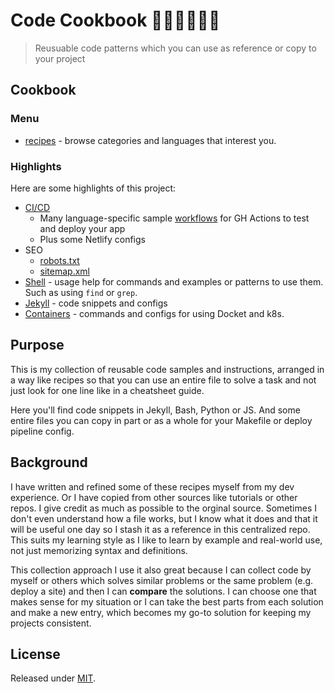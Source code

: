 # Code Cookbook 👩‍💻👨‍🍳📖🥗
> Reusuable code patterns which you can use as reference or copy to your project

<!-- too noisy so stop it
![Check markdown links](https://github.com/MichaelCurrin/code-cookbook/workflows/Check%20markdown%20links/badge.svg)
-->

## Cookbook

### Menu

- [recipes](/recipes/) - browse categories and languages that interest you.

### Highlights 

Here are some highlights of this project:

- [CI/CD](/recipes/ci-cd) 
    - Many language-specific sample [workflows](https://github.com/MichaelCurrin/code-cookbook/tree/master/recipes/ci-cd/github-actions/workflows) for GH Actions to test and deploy your app
    - Plus some Netlify configs
- SEO
    - [robots.txt](/recipes/robots/)
    - [sitemap.xml](/recipes/sitemap/)
- [Shell](/recipes/shell/) - usage help for commands and examples or patterns to use them. Such as using `find` or `grep`.
- [Jekyll](/recipes/jekyll/) - code snippets and configs
- [Containers](/recipes/containers) - commands and configs for using Docket and k8s. 


## Purpose

This is my collection of reusable code samples and instructions, arranged in a way like recipes so that you can use an entire file to solve a task and not just look for one line like in a cheatsheet guide.

Here you'll find code snippets in Jekyll, Bash, Python or JS. And some entire files you can copy in part or as a whole for your Makefile or deploy pipeline config.


## Background

I have written and refined some of these recipes myself from my dev experience. Or I have copied from other sources like tutorials or other repos. I give credit as much as possible to the orginal source. Sometimes I don't even understand how a file works, but I know what it does and that it will be useful one day so I stash it as a reference in this centralized repo. This suits my learning style as I like to learn by example and real-world use, not just memorizing syntax and definitions.

This collection approach I use it also great because I can collect code by myself or others which solves similar problems or the same problem (e.g. deploy a site) and then I can **compare** the solutions. I can choose one that makes sense for my situation or I can take the best parts from each solution and make a new entry, which becomes my go-to solution for keeping my projects consistent.

<!-- TODO move to About section or new page.

Sometimes the "recipe" in a directory is a group of scripts and possibly configs which work together. 

Sometimes there is just a collection of ingredients which are similar and can be used in a larger recipe. For example, a collection of ESLint config files from various sources, or some boilerplate HTML and CSS to add an element to a Jekyll site.

I have a lot of template or "quickstart" repos on GitHub, but sometimes there are too specific for a larger setup. So this cookbook repo can take the most useful parts of those repos and put them in here as snippets with detail comments. This is a nice balance between entire files or projects which are not all relevant (or up to date) and giving one-line definitions of fields and allowed values.

A collection of answers to coding problems I come across, so I can refer back here to see what a few good approaches are.

Like a cheatsheet, but rather than one-line commands or code blocks, the answer is a longer file, a combination of files, or series of steps to follow.

Some answers will be boilerplate that you can copy to your project as is, with a few values possibly to configure.

Some content will be steps to follow in the command-line and not so much code to write.

The explanations are steps are more thorough than would fit in a cheatsheet and a cheatsheet would be more low-level pieces than a set of instructions. Though the emphasis is more on the content rather than steps to follow.

The solutions are based on my experienced or copied from other projects that I find, as a reference for how to something.

This project does not cover steps on install tools but rather how to use them.

This project is partly based on a principle in the book [Steal like an artist](https://www.amazon.com/Steal-Like-Artist-Things-Creative/dp/0761169253) which recommends making a stash of things that resonate with you and you can use an inspiration. Whether music, pictures, code... Note the book discourages plagiarism but focuses on the idea that nothing is truthy original, so use pieces that you find and rework them and make them yours in something new. This Code Cookbook is my collection or stash, using links and credits as much as possible to repos and docs, so I can draw on trusted examples when I need a reference.

-->


## License

Released under [MIT](/LICENSE).

